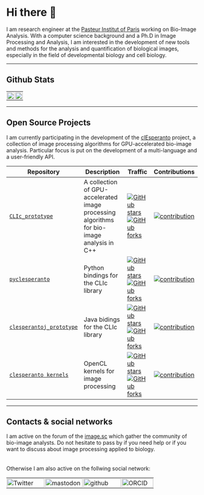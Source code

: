 # Hi there 👋

I am research engineer at the [Pasteur Institut of Paris](https://www.pasteur.fr/en) working on Bio-Image Analysis. With a computer science background and a Ph.D in Image Processing and Analysis, I am interested in the development of new tools and methods for the analysis and quantification of biological images, especially in the field of developmental biology and cell biology.

---
## Github Stats

<table border="0" cellpadding="0" cellspacing="0">
  <tr style="padding: 1; border: none;">
    <td style="padding: 1; border: none;" width="50%">
      <picture>
        <source 
        srcset="https://github-readme-stats.vercel.app/api?username=strigaud&show_icons=true&theme=dark"
        media="(prefers-color-scheme: dark)" /> 
        <source
        srcset="https://github-readme-stats.vercel.app/api?username=strigaud&show_icons=true"
        media="(prefers-color-scheme: light), (prefers-color-scheme: no-preference)" />
        <img src="https://github-readme-stats.vercel.app/api?username=strigaud&show_icons=true" style="width:100%; height:auto;" />
    </picture>
    </td>
    <td style="padding: 1; border: none;" width="50%">
      <picture>
        <source 
        srcset="https://github-readme-stats-sigma-five.vercel.app/api/top-langs/?username=strigaud&layout=compact&count_private=true&theme=dark#gh-dark-mode-only"
        media="(prefers-color-scheme: dark)" />
        <source
        srcset="https://github-readme-stats-sigma-five.vercel.app/api/top-langs/?username=strigaud&layout=compact&count_private=true&theme=default#gh-light-mode-only"
        media="(prefers-color-scheme: light), (prefers-color-scheme: no-preference)" />
        <img src="https://github-readme-stats-sigma-five.vercel.app/api/top-langs/?username=strigaud&layout=compact&count_private=true&theme=default"   style="width:100%; height:auto;" />
    </picture>
    </td>
  </tr>
</table>



---
## Open Source Projects

I am currently participating in the development of the [clEsperanto](https://github.com/clEsperanto) project, a collection of image processing algorithms for GPU-accelerated bio-image analysis. Particular focus is put on the development of a multi-language and a user-friendly API.

| Repository | Description | Traffic | Contributions |
| --- | --- | --- | --- |
| [`CLIc_prototype`](https://github.com/clEsperanto/CLIc_prototype) | A collection of GPU-accelerated image processing algorithms for bio-image analysis in C++ | [![GitHub stars](https://img.shields.io/github/stars/clEsperanto/CLIc_prototype?style=social)](https://github.com/clEsperanto/CLIc_prototype)[![GitHub forks](https://img.shields.io/github/forks/clEsperanto/CLIc_prototype?style=social)](https://github.com/clEsperanto/CLIc_prototype)| [![contribution](https://img.shields.io/badge/strigaud-contribution-lightgrey)](https://github.com/clEsperanto/CLIc_prototype/commits?author=StRigaud) |
| [`pyclesperanto`](https://github.com/clEsperanto/pyclesperanto) | Python bindings for the CLIc library | [![GitHub stars](https://img.shields.io/github/stars/clEsperanto/pyclesperanto?style=social)](https://github.com/clEsperanto/pyclesperanto)[![GitHub forks](https://img.shields.io/github/forks/clEsperanto/pyclesperanto?style=social)](https://github.com/clEsperanto/pyclesperanto) | [![contribution](https://img.shields.io/badge/strigaud-contribution-lightgrey)](https://github.com/clEsperanto/pyclesperanto/commits?author=StRigaud) |
| [`clesperantoj_prototype`](https://github.com/clEsperanto/clesperantoj_prototype) | Java bidings for the CLIc library | [![GitHub stars](https://img.shields.io/github/stars/clEsperanto/clesperantoj_prototype?style=social)](https://github.com/clEsperanto/clesperantoj_prototype)[![GitHub forks](https://img.shields.io/github/forks/clEsperanto/clesperantoj_prototype?style=social)](https://github.com/clEsperanto/clesperantoj_prototype) | [![contribution](https://img.shields.io/badge/strigaud-contribution-lightgrey)](https://github.com/clEsperanto/clesperantoj_prototype/commits?author=StRigaud) |
| [`clesperanto kernels`](https://github.com/clEsperanto/clij-opencl-kernels) | OpenCL kernels for image processing | [![GitHub stars](https://img.shields.io/github/stars/clEsperanto/clij-opencl-kernels?style=social)](https://github.com/clEsperanto/clij-opencl-kernels)[![GitHub forks](https://img.shields.io/github/forks/clEsperanto/clij-opencl-kernels?style=social)](https://github.com/clEsperanto/clij-opencl-kernels) | [![contribution](https://img.shields.io/badge/strigaud-contribution-lightgrey)](https://github.com/clEsperanto/clij-opencl-kernels/commits?author=StRigaud) |

---
## Contacts & social networks

I am active on the forum of the [image.sc](https://forum.image.sc) which gather the community of bio-image analysts. Do not hesitate to pass by if you need help or if you want to discuss about image processing applied to biology.
</br></br></br>
Otherwise I am also active on the follwing social network:


<table border="0" cellpadding="0" cellspacing="0">
  <tr style="padding: 1; border: none;">
    <td style="padding: 1; border: none;" width="25%">
      <a href="https://twitter.com/strigaud">
        <img src="https://img.shields.io/twitter/url?label=%40strigaud&style=social&url=https%3A%2F%2Ftwitter.com%2Fstrigaud" alt="Twitter" style="width:100%"> 
    </a>
    </td>
    <td style="padding: 1; border: none;" width="25%">
      <a href="https://qoto.org/@strigaud">
        <img src="https://img.shields.io/twitter/url?label=%40strigaud&logo=mastodon&style=social&url=https%3A%2F%2Forcid.org%2F0000-0003-2161-0927" alt="mastodon" style="width:100%"> 
    </a>
    </td>
    <td style="padding: 1; border: none;" width="25%">
      <a href="https://github.com/StRigaud">
        <img src="https://img.shields.io/twitter/url?label=%40strigaud&logo=github&style=social&url=https%3A%2F%2Fgithub.com%2FStRigaud" alt="github" style="width:100%"> 
    </a>
    </td>
    <td style="padding: 1; border: none;" width="21%" heig>
      <a href="https://orcid.org/0000-0003-2161-0927">
        <img src="https://img.shields.io/twitter/url?label=ORCID&logo=orcid&style=social&url=https%3A%2F%2Forcid.org%2F0000-0003-2161-0927" alt="ORCID" style="width:100%"> 
    </a>
    </td>
  </tr>
</table>

